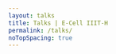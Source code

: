 ```yaml
---
layout: talks 
title: Talks | E-Cell IIIT-H
permalink: /talks/
noTopSpacing: true
---
```



